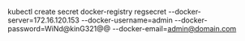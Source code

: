 kubectl create secret docker-registry regsecret --docker-server=172.16.120.153 --docker-username=admin --docker-password=WiNd@kinG321@@ --docker-email=admin@domain.com
